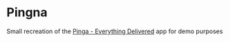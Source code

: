 # Pingna
Small recreation of the [Pinga - Everything Delivered](https://apps.apple.com/gb/app/pinga-anything-delivered/id1213428936) app for demo purposes
